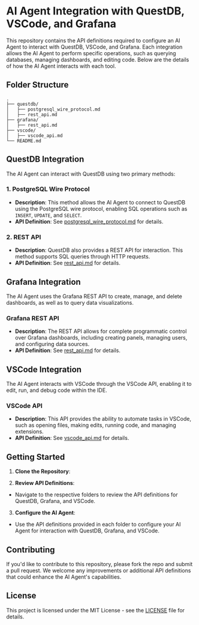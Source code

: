 # AI Agent Integration with QuestDB, VSCode, and Grafana

This repository contains the API definitions required to configure an AI Agent to interact with QuestDB, VSCode, and Grafana. Each integration allows the AI Agent to perform specific operations, such as querying databases, managing dashboards, and editing code. Below are the details of how the AI Agent interacts with each tool.

## Folder Structure
```
.
├── questdb/
│   ├── postgresql_wire_protocol.md
│   ├── rest_api.md
├── grafana/
│   ├── rest_api.md
├── vscode/
│   ├── vscode_api.md
└── README.md
```



## QuestDB Integration

The AI Agent can interact with QuestDB using two primary methods:

### 1. PostgreSQL Wire Protocol
- **Description**: This method allows the AI Agent to connect to QuestDB using the PostgreSQL wire protocol, enabling SQL operations such as `INSERT`, `UPDATE`, and `SELECT`.
- **API Definition**: See [postgresql_wire_protocol.md](./questdb/postgresql_wire_protocol.md) for details.

### 2. REST API
- **Description**: QuestDB also provides a REST API for interaction. This method supports SQL queries through HTTP requests.
- **API Definition**: See [rest_api.md](./questdb/rest_api.md) for details.

## Grafana Integration

The AI Agent uses the Grafana REST API to create, manage, and delete dashboards, as well as to query data visualizations.

### Grafana REST API
- **Description**: The REST API allows for complete programmatic control over Grafana dashboards, including creating panels, managing users, and configuring data sources.
- **API Definition**: See [rest_api.md](./grafana/rest_api.md) for details.

## VSCode Integration

The AI Agent interacts with VSCode through the VSCode API, enabling it to edit, run, and debug code within the IDE.

### VSCode API
- **Description**: This API provides the ability to automate tasks in VSCode, such as opening files, making edits, running code, and managing extensions.
- **API Definition**: See [vscode_api.md](./vscode/vscode_api.md) for details.

## Getting Started

1. **Clone the Repository**:



2. **Review API Definitions**:
- Navigate to the respective folders to review the API definitions for QuestDB, Grafana, and VSCode.

3. **Configure the AI Agent**:
- Use the API definitions provided in each folder to configure your AI Agent for interaction with QuestDB, Grafana, and VSCode.

## Contributing

If you'd like to contribute to this repository, please fork the repo and submit a pull request. We welcome any improvements or additional API definitions that could enhance the AI Agent's capabilities.

## License

This project is licensed under the MIT License - see the [LICENSE](AI-Agent-Lab/blob/main/LICENSE) file for details.

